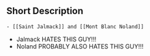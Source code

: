 ## Short Description
	- [[Saint Jalmack]] and [[Mont Blanc Noland]]
- Jalmack HATES THIS GUY!!!
- Noland PROBABLY ALSO HATES THIS GUY!!!